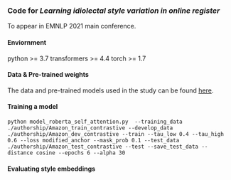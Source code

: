 ### Code for *Learning idiolectal style variation in online register*  
To appear in EMNLP 2021 main conference.

#### Enviornment
python >= 3.7
transformers >= 4.4
torch >= 1.7

#### Data & Pre-trained weights
The data and pre-trained models used in the study can be found [here](https://drive.google.com/drive/folders/1yIK56tYtFSeJxPWb8RujdGmkJGq4b67_?usp=sharing).


#### Training a model
```
python model_roberta_self_attention.py  --training_data ./authorship/Amazon_train_contrastive --develop_data ./authorship/Amazon_dev_contrastive --train --tau_low 0.4 --tau_high 0.6 --loss modified_anchor --mask_prob 0.1 --test_data ./authorship/Amazon_test_contrastive --test --save_test_data --distance cosine --epochs 6 --alpha 30 
```

#### Evaluating style embeddings
